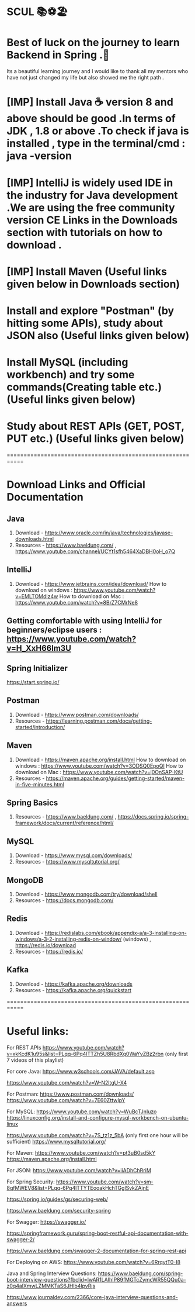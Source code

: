 
# SCUL 📚⚽🏖️

# Best of luck on the journey to learn Backend in Spring .🚗
Its a beautiful learning journey and I would like to thank all my mentors who have not just changed my life but also showed me the right path .

# [IMP] Install Java ☕ version 8 and above should be good .In terms of JDK , 1.8 or above .To check if java is installed , type in the terminal/cmd : java -version 

# [IMP] IntelliJ is widely used IDE in the industry for Java development .We are using the free community version CE Links in the Downloads section with tutorials on how to download .

# [IMP] Install Maven (Useful links given below in Downloads section)

# Install and explore "Postman" (by hitting some APIs), study about JSON also (Useful links given below)

# Install MySQL (including workbench) and try some commands(Creating table etc.) (Useful links given below)

# Study about REST APIs (GET, POST, PUT etc.) (Useful links given below)

===========================================================

# Download Links and Official Documentation

## Java

1. Download - https://www.oracle.com/in/java/technologies/javase-downloads.html
2. Resources - https://www.baeldung.com/ , https://www.youtube.com/channel/UCYt1sfh5464XaDBH0oH_o7Q

## IntelliJ

1. Download - https://www.jetbrains.com/idea/download/
How to download on windows : https://www.youtube.com/watch?v=EMLTOMdIz4w
How to download on Mac : https://www.youtube.com/watch?v=8BrZ7CMrNe8

## Getting comfortable with using IntelliJ for beginners/eclipse users : https://www.youtube.com/watch?v=H_XxH66lm3U

## Spring Initializer
https://start.spring.io/

## Postman
1. Download - https://www.postman.com/downloads/
2. Resources - https://learning.postman.com/docs/getting-started/introduction/

## Maven
1. Download - https://maven.apache.org/install.html
How to download on windows : https://www.youtube.com/watch?v=3ODSQ0EpoQI
How to download on Mac : https://www.youtube.com/watch?v=j0OnSAP-KtU
2. Resources - https://maven.apache.org/guides/getting-started/maven-in-five-minutes.html

## Spring Basics
1. Resources - https://www.baeldung.com/ , https://docs.spring.io/spring-framework/docs/current/reference/html/

## MySQL
1. Download - https://www.mysql.com/downloads/
2. Resources - https://www.mysqltutorial.org/

## MongoDB
1. Download - https://www.mongodb.com/try/download/shell
2. Resources - https://docs.mongodb.com/

## Redis
1. Download - https://redislabs.com/ebook/appendix-a/a-3-installing-on-windows/a-3-2-installing-redis-on-window/ (windows) , https://redis.io/download
2. Resources - https://redis.io/

## Kafka
1. Download - https://kafka.apache.org/downloads
2. Resources - https://kafka.apache.org/quickstart

===========================================================

# Useful links:
For REST APIs https://www.youtube.com/watch?v=xkKcdK1u95s&list=PLqq-6Pq4lTTZh5U8RbdXq0WaYvZBz2rbn (only first 7 videos of this playlist)

For core Java: https://www.w3schools.com/JAVA/default.asp

https://www.youtube.com/watch?v=W-N2ltgU-X4

For Postman: https://www.postman.com/downloads/ https://www.youtube.com/watch?v=7E60ZttwIpY

For MySQL: https://www.youtube.com/watch?v=WuBcTJnIuzo https://linuxconfig.org/install-and-configure-mysql-workbench-on-ubuntu-linux

https://www.youtube.com/watch?v=7S_tz1z_5bA (only first one hour will be sufficient) https://www.mysqltutorial.org/

For Maven: https://www.youtube.com/watch?v=pt3uB0sd5kY https://maven.apache.org/install.html

For JSON: https://www.youtube.com/watch?v=iiADhChRriM

For Spring Security: https://www.youtube.com/watch?v=sm-8qfMWEV8&list=PLqq-6Pq4lTTYTEooakHchTGglSvkZAjnE

https://spring.io/guides/gs/securing-web/

https://www.baeldung.com/security-spring

For Swagger: https://swagger.io/

https://springframework.guru/spring-boot-restful-api-documentation-with-swagger-2/

https://www.baeldung.com/swagger-2-documentation-for-spring-rest-api

For Deploying on AWS:
https://www.youtube.com/watch?v=6RrqytT0-I8

Java and Spring Interview Questions:
https://www.baeldung.com/spring-boot-interview-questions?fbclid=IwAR1LAIhIP89fMGTcZymcWR55QQu0a-z0q4alXmwLZMMKTaS6JHlb4lpvRjs

https://www.journaldev.com/2366/core-java-interview-questions-and-answers

